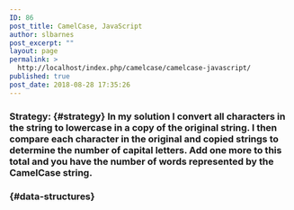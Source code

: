 ```yaml
---
ID: 86
post_title: CamelCase, JavaScript
author: slbarnes
post_excerpt: ""
layout: page
permalink: >
  http://localhost/index.php/camelcase/camelcase-javascript/
published: true
post_date: 2018-08-28 17:35:26
---
```

### Strategy: {#strategy} In my solution I convert all characters in the string to lowercase in a copy of the original string. I then compare each character in the original and copied strings to determine the number of capital letters. Add one more to this total and you have the number of words represented by the CamelCase string. 

###  {#data-structures}